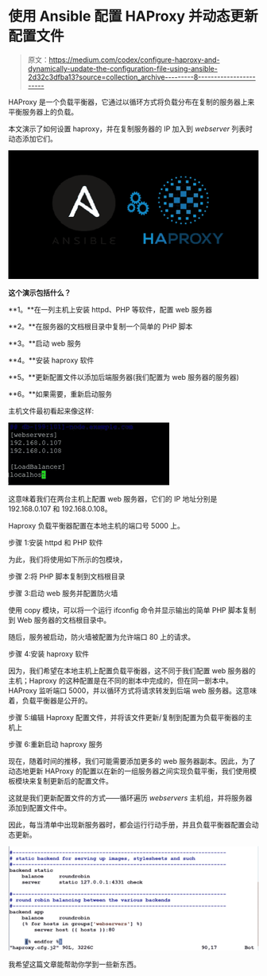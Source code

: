 # 使用 Ansible 配置 HAProxy 并动态更新配置文件

> 原文：<https://medium.com/codex/configure-haproxy-and-dynamically-update-the-configuration-file-using-ansible-2d32c3dfba13?source=collection_archive---------8----------------------->

HAProxy 是一个负载平衡器，它通过以循环方式将负载分布在复制的服务器上来平衡服务器上的负载。

本文演示了如何设置 haproxy，并在复制服务器的 IP 加入到 *webserver* 列表时动态添加它们。

![](img/c1cbb01986daf9c12cbc4ff4f514409f.png)

**这个演示包括什么？**

**1。**在一列主机上安装 httpd、PHP 等软件，配置 web 服务器

**2。**在服务器的文档根目录中复制一个简单的 PHP 脚本

**3。**启动 web 服务

**4。**安装 haproxy 软件

**5。**更新配置文件以添加后端服务器(我们配置为 web 服务器的服务器)

**6。**如果需要，重新启动服务

主机文件最初看起来像这样:

![](img/9b8bdef9080e30a50e12f217cbc4f4e3.png)

这意味着我们在两台主机上配置 web 服务器，它们的 IP 地址分别是 192.168.0.107 和 192.168.0.108。

Haproxy 负载平衡器配置在本地主机的端口号 5000 上。

步骤 1:安装 httpd 和 PHP 软件

为此，我们将使用如下所示的包模块，

步骤 2:将 PHP 脚本复制到文档根目录

步骤 3:启动 web 服务并配置防火墙

使用 copy 模块，可以将一个运行 ifconfig 命令并显示输出的简单 PHP 脚本复制到 Web 服务器的文档根目录中。

随后，服务被启动，防火墙被配置为允许端口 80 上的请求。

步骤 4:安装 haproxy 软件

因为，我们希望在本地主机上配置负载平衡器，这不同于我们配置 web 服务器的主机；Haproxy 的这种配置是在不同的剧本中完成的，但在同一剧本中。HAProxy 监听端口 5000，并以循环方式将请求转发到后端 web 服务器。这意味着，负载平衡器是公开的。

步骤 5:编辑 Haproxy 配置文件，并将该文件更新/复制到配置为负载平衡器的主机上

步骤 6:重新启动 haproxy 服务

现在，随着时间的推移，我们可能需要添加更多的 web 服务器副本。因此，为了动态地更新 HAProxy 的配置以在新的一组服务器之间实现负载平衡，我们使用模板模块来复制更新后的配置文件。

这就是我们更新配置文件的方式——循环遍历 *webservers* 主机组，并将服务器添加到配置文件中。

因此，每当清单中出现新服务器时，都会运行行动手册，并且负载平衡器配置会动态更新。

![](img/c27171b9ba6e5c99a5af6a8ddb20b566.png)

我希望这篇文章能帮助你学到一些新东西。